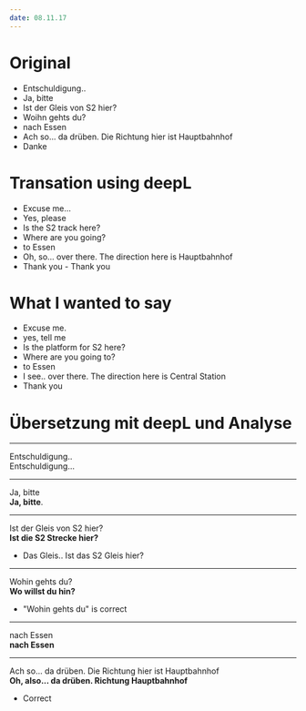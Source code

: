 ```yaml
---
date: 08.11.17
---
```


# Original
- Entschuldigung.. 
- Ja, bitte
- Ist der Gleis von S2 hier?
- Woihn gehts du?
- nach Essen
- Ach so... da drüben. Die Richtung hier ist Hauptbahnhof
- Danke

# Transation using deepL
- Excuse me... 
- Yes, please
- Is the S2 track here?
- Where are you going?
- to Essen
- Oh, so... over there. The direction here is Hauptbahnhof
- Thank you - Thank you

# What I wanted to say
- Excuse me.
- yes, tell me
- Is the platform for S2 here?
- Where are you going to?
- to Essen
- I see.. over there. The direction here is Central Station
- Thank you

# Übersetzung mit deepL und Analyse
---
Entschuldigung..  
Entschuldigung...   

---
Ja, bitte  
**Ja, bitte**.  

---
Ist der Gleis von S2 hier?  
**Ist die S2 Strecke hier?**  

- Das Gleis.. Ist das S2 Gleis hier?

---
Wohin gehts du?  
**Wo willst du hin?**  

- "Wohin gehts du" is correct

---
nach Essen  
**nach Essen**  

---
Ach so... da drüben. Die Richtung hier ist Hauptbahnhof  
**Oh, also... da drüben. Richtung Hauptbahnhof**  

- Correct
